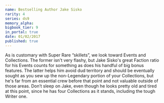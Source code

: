 ```yaml
---
name: Bestselling Author Jake Sisko
rarity: 4
series: ds9
memory_alpha:
bigbook_tier: 9
in_portal: true
date: 01/02/2017
published: true
---
```


As is customary with Super Rare “skillets”, we look toward Events and Collections. The former isn't very flashy, but Jake Sisko's great Faction ratio for his Events counts for something as does his handful of big bonus features. The latter helps him avoid dud territory and should be eventually sought as you sew up the non-Legendary portion of your Collections, but he's far from an essential crew before that point and not valuable outside of those areas. Don’t sleep on Jake, even though he looks pretty old and tired at this point, since he has four Collections as it stands, including the tough Writer one.
